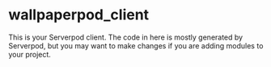 # wallpaperpod_client

This is your Serverpod client. The code in here is mostly generated by
Serverpod, but you may want to make changes if you are adding modules to your
project.
